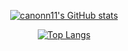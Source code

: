<div align=center>

[![canonn11's GitHub stats](https://github-readme-stats.vercel.app/api?username=canonn11)](https://github.com/anuraghazra/github-readme-stats) 

[![Top Langs](https://github-readme-stats.vercel.app/api/top-langs/?username=canonn11&layout=compact)](https://github.com/anuraghazra/github-readme-stats)
</div>
